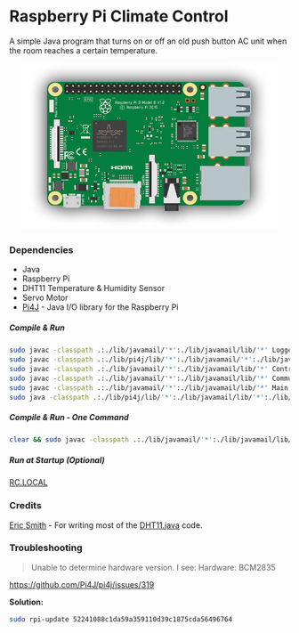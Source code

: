 # Raspberry Pi Climate Control

A simple Java program that turns on or off an old push button AC unit when the room reaches a certain temperature.

<p align="center">
  <img width="460" height="300" src="https://raw.githubusercontent.com/MarcWoodyard/Raspberry-Pi-Climate-Control/master/screenshot.png">
</p>

### Dependencies

- Java
- Raspberry Pi
- DHT11 Temperature & Humidity Sensor
- Servo Motor
- [Pi4J](http://pi4j.com/install.html) - Java I/O library for the Raspberry Pi

##### Compile & Run
```sh 
sudo javac -classpath .:./lib/javamail/'*':./lib/javamail/lib/'*' Logger.java
sudo javac -classpath .:./lib/pi4j/lib/'*':./lib/javamail/'*':./lib/javamail/lib/'*' DHT11.java
sudo javac -classpath .:./lib/javamail/'*':./lib/javamail/lib/'*' Controller.java
sudo javac -classpath .:./lib/javamail/'*':./lib/javamail/lib/'*' CommunicationModule.java
sudo javac -classpath .:./lib/javamail/'*':./lib/javamail/lib/'*' Main.java
sudo java -classpath .:./lib/pi4j/lib/'*':./lib/javamail/lib/'*':./lib/javamail/lib/'*' Main
```

##### Compile & Run - One Command
```sh 
clear && sudo javac -classpath .:./lib/javamail/'*':./lib/javamail/lib/'*' Logger.java && sudo javac -classpath .:./lib/pi4j/lib/'*':./lib/javamail/'*':./lib/javamail/lib/'*' DHT11.java && sudo javac -classpath .:./lib/javamail/'*':./lib/javamail/lib/'*' Controller.java && sudo javac -classpath .:./lib/javamail/'*':./lib/javamail/lib/'*' CommunicationModule.java && sudo javac -classpath .:./lib/javamail/'*':./lib/javamail/lib/'*' Main.java && sudo java -classpath .:./lib/pi4j/lib/'*':./lib/javamail/lib/'*':./lib/javamail/lib/'*' Main
```

##### Run at Startup (Optional)
[RC.LOCAL](https://www.raspberrypi.org/documentation/linux/usage/rc-local.md)

### Credits

[Eric Smith](https://stackoverflow.com/questions/28486159/read-temperature-from-dht11-using-pi4j/34976602#34976602) - For writing most of the [DHT11.java](https://github.com/MarcWoodyard/Raspberry-Pi-Climate-Control/blob/master/src/DHT11.java) code.

### Troubleshooting

> Unable to determine hardware version. I see: Hardware: BCM2835

https://github.com/Pi4J/pi4j/issues/319 

**Solution:** 
```sh 
sudo rpi-update 52241088c1da59a359110d39c1875cda56496764
```
